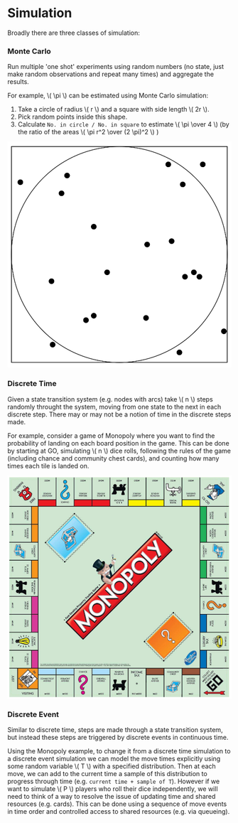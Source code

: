 # Simulation

Broadly there are three classes of simulation:

### Monte Carlo

Run multiple 'one shot' experiments using random numbers (no state, just make random observations and repeat many times) and aggregate the results.

For example, \\( \\pi \\) can be estimated using Monte Carlo simulation:

1. Take a circle of radius \\( r \\) and a square with side length \\( 2r \\).
2. Pick random points inside this shape.
3. Calculate `No. in circle / No. in square` to estimate \\( \\pi \\over 4 \\) (by the ratio of the areas \\( \\pi r^2 \\over (2 \\pi)^2 \\) )

![](./images/monte-carlo-pi.png)

### Discrete Time

Given a state transition system (e.g. nodes with arcs) take \\( n \\) steps randomly throught the system, moving from one state to the next in each discrete step. There may or may not be a notion of time in the discrete steps made.

For example, consider a game of Monopoly where you want to find the probability of landing on each board position in the game. This can be done by starting at GO, simulating \\( n \\) dice rolls, following the rules of the game (including chance and community chest cards), and counting how many times each tile is landed on.

![](./images/monopoly.png)

### Discrete Event

Similar to discrete time, steps are made through a state transition system, but instead these steps are triggered by discrete events in continuous time.

Using the Monopoly example, to change it from a discrete time simulation to a discrete event simulation we can model the move times explicitly using some random variable \\( T \\) with a specified distribution. Then at each move, we can add to the current time a sample of this distribution to progress through time (e.g. `current time + sample of T`). However if we want to simulate \\( P \\) players who roll their dice independently, we will need to think of a way to resolve the issue of updating time and shared resources (e.g. cards). This can be done using a sequence of move events in time order and controlled access to shared resources (e.g. via queueing).
